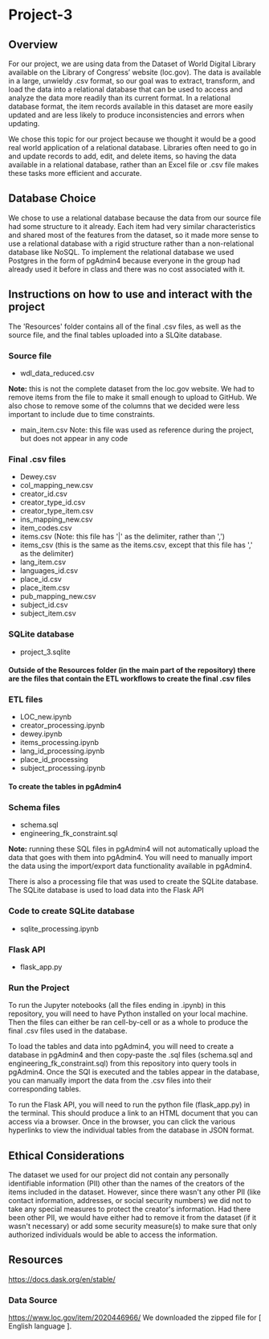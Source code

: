 # Project-3

## Overview
For our project, we are using data from the Dataset of World Digital Library available on the Library of Congress’ website (loc.gov).  The data is available in a large, unwieldy .csv format, so our goal was to extract, transform, and load the data into a relational database that can be used to access and analyze the data more readily than its current format. In a relational database format, the item records available in this dataset are more easily updated and are less likely to produce inconsistencies and errors when updating.
	
We chose this topic for our project because we thought it would be a good real world application of a relational database. Libraries often need to go in and update records to add, edit, and delete items, so having the data available in a relational database, rather than an Excel file or .csv file makes these tasks more efficient and accurate. 

## Database Choice
We chose to use a relational database because the data from our source file had some structure to it already. Each item had very similar characteristics and shared most of the features from the dataset, so it made more sense to use a relational database with a rigid structure rather than a non-relational database like NoSQL. To implement the relational database we used Postgres in the form of pgAdmin4 because everyone in the group had already used it before in class and there was no cost associated with it. 

##  Instructions on how to use and interact with the project
The 'Resources' folder contains all of the final .csv files, as well as the source file, and the final tables uploaded into a SLQite database.
### Source file
- wdl_data_reduced.csv

**Note:** this is not the complete dataset from the loc.gov website. We had to remove items from the file to make it small enough to upload to GitHub. We also chose to remove some of the columns that we decided were less important to include due to time constraints.
- main_item.csv
Note: this file was used as reference during the project, but does not appear in any code

### Final .csv files
- Dewey.csv
- col_mapping_new.csv
- creator_id.csv
- creator_type_id.csv
- creator_type_item.csv
- ins_mapping_new.csv
- item_codes.csv
- items.csv (Note: this file has '|' as the delimiter, rather than ',')
- items_csv (this is the same as the items.csv, except that this file has ',' as the delimiter)
- lang_item.csv
- languages_id.csv
- place_id.csv
- place_item.csv
- pub_mapping_new.csv
- subject_id.csv
- subject_item.csv

### SQLite database
- project_3.sqlite

#### Outside of the Resources folder (in the main part of the repository) there are the files that contain the ETL workflows to create the final .csv files
### ETL files
- LOC_new.ipynb
- creator_processing.ipynb
- dewey.ipynb
- items_processing.ipynb
- lang_id_processing.ipynb
- place_id_processing
- subject_processing.ipynb

#### To create the tables in pgAdmin4
### Schema files
- schema.sql
- engineering_fk_constraint.sql

**Note:** running these SQL files in pgAdmin4 will not automatically upload the data that goes with them into pgAdmin4. You will need to manually import the data using the import/export data functionality available in pgAdmin4.


There is also a processing file that was used to create the SQLite database. The SQLite database is used to load data into the Flask API
### Code to create SQLite database
- sqlite_processing.ipynb
### Flask API
- flask_app.py

### Run the Project
To run the Jupyter notebooks (all the files ending in .ipynb) in this repository, you will need to have Python installed on your local machine. Then the files can either be ran cell-by-cell or as a whole to produce the final .csv files used in the database. 

To load the tables and data into pgAdmin4, you will need to create a database in pgAdmin4 and then copy-paste the .sql files (schema.sql and engineering_fk_constraint.sql) from this repository into query tools in pgAdmin4. Once the SQl is executed and the tables appear in the database, you can manually import the data from the .csv files into their corresponding tables.

To run the Flask API, you will need to run the python file (flask_app.py) in the terminal. This should produce a link to an HTML document that you can access via a browser. Once in the browser, you can click the various hyperlinks to view the individual tables from the database in JSON format.

## Ethical Considerations
The dataset we used for our project did not contain any personally identifiable information (PII) other than the names of the creators of the items included in the dataset. However, since there wasn't any other PII (like contact information, addresses, or social security numbers) we did not to take any special measures to protect the creator's information. Had there been other PII, we would have either had to remove it from the dataset (if it wasn't necessary) or add some security measure(s) to make sure that only authorized individuals would be able to access the information.

## Resources
https://docs.dask.org/en/stable/ 
### Data Source
https://www.loc.gov/item/2020446966/ 
We downloaded the zipped file for [ English language ].


